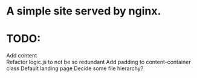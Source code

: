# A simple site served by nginx.

# TODO:
Add content  
Refactor logic.js to not be so redundant
Add padding to content-container class
Default landing page
Decide some file hierarchy?